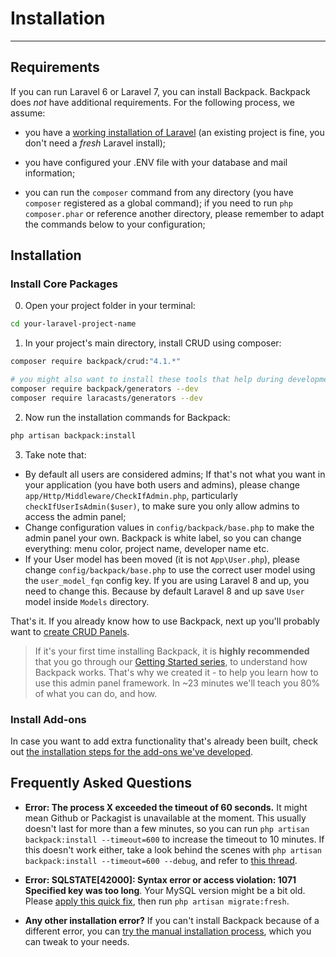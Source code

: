 # Installation

---

<a name="requirements"></a>
## Requirements

If you can run Laravel 6 or Laravel 7, you can install Backpack. Backpack does _not_ have additional requirements. For the following process, we assume:

- you have a [working installation of Laravel](https://laravel.com/docs/7.x#installation) (an existing project is fine, you don't need a *fresh* Laravel install);

- you have configured your .ENV file with your database and mail information;

- you can run the ```composer``` command from any directory (you have ```composer``` registered as a global command); if you need to run ```php composer.phar``` or reference another directory, please remember to adapt the commands below to your configuration;

<a name="installation"></a>
## Installation

<a name="install-core-packages"></a>
### Install Core Packages

0) Open your project folder in your terminal:

```bash
cd your-laravel-project-name
```

1) In your project's main directory, install CRUD using composer:

``` bash
composer require backpack/crud:"4.1.*"

# you might also want to install these tools that help during development
composer require backpack/generators --dev
composer require laracasts/generators --dev
```

2) Now run the installation commands for Backpack:

``` bash
php artisan backpack:install
```

3) Take note that:
- By default all users are considered admins; If that's not what you want in your application (you have both users and admins), please change ```app/Http/Middleware/CheckIfAdmin.php```, particularly ```checkIfUserIsAdmin($user)```, to make sure you only allow admins to access the admin panel;
- Change configuration values in ```config/backpack/base.php``` to make the admin panel your own. Backpack is white label, so you can change everything: menu color, project name, developer name etc.
- If your User model has been moved (it is not ```App\User.php```), please change ```config/backpack/base.php``` to use the correct user model using the ```user_model_fqn``` config key. If you are using Laravel 8 and up, you need to change this. Because by default Laravel 8 and up save ```User``` model inside ```Models``` directory.

That's it. If you already know how to use Backpack, next up you'll probably want to [create CRUD Panels](/docs/{{version}}/crud-tutorial#generate-files).

> If it's your first time installing Backpack, it is **highly recommended** that you go through our [Getting Started series](/docs/{{version}}/getting-started-basics), to understand how Backpack works. That's why we created it - to help you learn how to use this admin panel framework. In ~23 minutes we'll teach you 80% of what you can do, and how.


<a name="install-add-ons"></a>
### Install Add-ons

In case you want to add extra functionality that's already been built, check out [the installation steps for the add-ons we've developed](/docs/{{version}}/install-optionals).

<a name="frequently-asked-questions"></a>
## Frequently Asked Questions

- **Error: The process X exceeded the timeout of 60 seconds.** It might mean Github or Packagist is unavailable at the moment. This usually doesn't last for more than a few minutes, so you can run ```php artisan backpack:install --timeout=600``` to increase the timeout to 10 minutes. If this doesn't work either, take a look behind the scenes with ```php artisan backpack:install --timeout=600 --debug```, and refer to [this thread](https://github.com/Laravel-Backpack/Base/issues/217).

- **Error: SQLSTATE[42000]: Syntax error or access violation: 1071 Specified key was too long**. Your MySQL version might be a bit old. Please [apply this quick fix](https://laravel-news.com/laravel-5-4-key-too-long-error), then run ```php artisan migrate:fresh```.

- **Any other installation error?** If you can't install Backpack because of a different error, you can [try the manual installation process](/docs/{{version}}/crud-how-to#manually-install-backpack-crud), which you can tweak to your needs.
